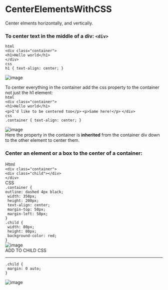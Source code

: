 # CenterElementsWithCSS
Center elments horizontally, and vertically.

### To center text in the middle of a div: `<div>` <br>
`html` <br>
`<div class="container">`<br>
 `<h1>Hello world</h1>`<br>
`</div>` <br>
`css` <br>
 `h1 { text-align: center; }` <br>

![image](https://github.com/nafizjiwa/CenterElementsWithCSS/assets/56348190/a2a492c3-df59-4211-abf8-afa02cf85bfb)
<br>

To center everything in the container add the css property to the container not just the h1 element:<br>
`html` <br>
`<div class="container">`<br>
 `<h1>Hello world</h1>`<br>
 `<p>I'd like to be centered too</p>`
 `<p>Same here!</p>`
`</div>` <br>
`css` <br>
 `.container { text-align: center; }` <br>

![image](https://github.com/nafizjiwa/CenterElementsWithCSS/assets/56348190/36e46f00-b6d7-42c2-bfb5-bcd24eb98675)<br>
Here the property in the container is **inherited** from the container div down to the other element to center them. 

### Center an element or a box to the center of a container:<br>
Html<br>
 `<div class="container">`<br>
        `<div class="child"></div>`<br>
 `</div>`<br>
 CSS <br>
 `.container {`<br>
    `outline: dashed 4px black;`<br>
   ` width: 350px;`<br>
   ` height: 200px;`<br>
   ` text-align: center;`<br>
   ` margin-top: 50px;`<br>
   ` margin-left: 50px;`<br>
`} `<br>
`.child {`<br>
   ` width: 80px;`<br>
   ` height: 80px;`<br>
   ` background-color: red;`<br>
`}`<br>
![image](https://github.com/nafizjiwa/CenterElementsWithCSS/assets/56348190/562e6c1f-43ff-45a0-a1b5-48b7d272f6ec)<br>
 ADD TO CHILD CSS<br>
 ***
`.child {`<br>
   ` margin: 0 auto;`<br>
`}`<br>

![image](https://github.com/nafizjiwa/CenterElementsWithCSS/assets/56348190/0479d6b8-cff4-4c7b-936b-e640c26e082e)<br>

 










